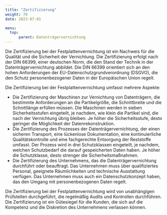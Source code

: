 ```yaml
---
title: "Zertifizierung"
weight: 70
date: 2023-07-01

menu:
  top:
      parent: Datenträgervernichtung
---
```


Die Zertifizierung bei der Festplattenvernichtung ist ein Nachweis für die Qualität und die Sicherheit der Vernichtung. Die Zertifizierung erfolgt nach der DIN 66399, einer deutschen Norm, die den Stand der Technik in der Datenträgervernichtung abbildet. Die DIN 66399 orientiert sich an den hohen Anforderungen der EU-Datenschutzgrundverordnung (DSGVO), die den Schutz personenbezogener Daten in der Europäischen Union regelt.

Die Zertifizierung bei der Festplattenvernichtung umfasst mehrere Aspekte:

- Die Zertifizierung der Maschinen zur Vernichtung von Datenträgern, die bestimmte Anforderungen an die Partikelgröße, die Schnittbreite und die Schnittlänge erfüllen müssen. Die Maschinen werden in sieben Sicherheitsstufen eingeteilt, je nachdem, wie klein die Partikel sind, die nach der Vernichtung übrig bleiben. Je höher die Sicherheitsstufe, desto geringer die Möglichkeit der Datenrekonstruktion.
- Die Zertifizierung des Prozesses der Datenträgervernichtung, der einen sicheren Transport, eine lückenlose Dokumentation, eine kontinuierliche Qualitätskontrolle und eine fachgerechte Entsorgung der Reststoffe umfasst. Der Prozess wird in drei Schutzklassen eingeteilt, je nachdem, welchen Schutzbedarf die darauf gespeicherten Daten haben. Je höher die Schutzklasse, desto strenger die Sicherheitsmaßnahmen.
- Die Zertifizierung des Unternehmens, das die Datenträgervernichtung durchführt oder beauftragt. Das Unternehmen muss über qualifiziertes Personal, geeignete Räumlichkeiten und technische Ausstattung verfügen. Das Unternehmen muss auch ein Datenschutzkonzept haben, das den Umgang mit personenbezogenen Daten regelt.

Die Zertifizierung bei der Festplattenvernichtung wird von unabhängigen Prüfstellen durchgeführt, die regelmäßig Audits und Kontrollen durchführen. Die Zertifizierung ist ein Gütesiegel für die Kunden, die sich auf die Kompetenz und die Diskretion des Unternehmens verlassen können.
